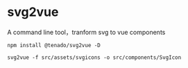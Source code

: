 # svg2vue

A command line tool，tranform svg to vue components

`npm install @tenado/svg2vue -D`

`svg2vue -f src/assets/svgicons -o src/components/SvgIcon`

